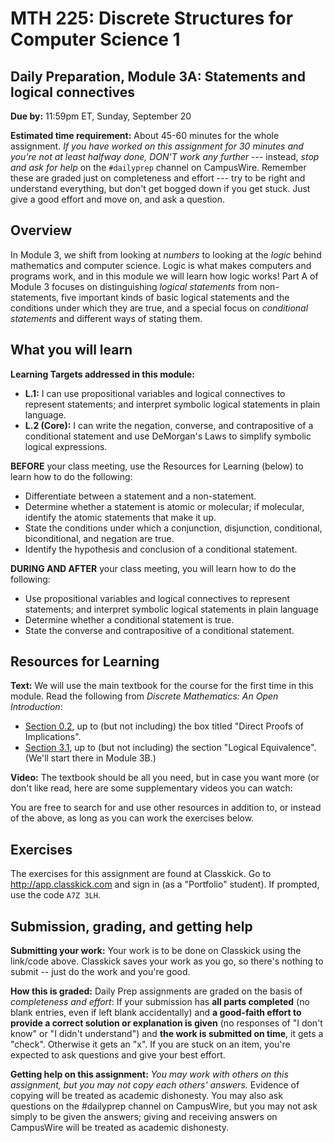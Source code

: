 # MTH 225: Discrete Structures for Computer Science 1 

## Daily Preparation, Module 3A: Statements and logical connectives

**Due by:** 11:59pm ET, Sunday, September 20

**Estimated time requirement:** About 45-60 minutes for the whole assignment. *If you have worked on this assignment for 30 minutes and you're not at least halfway done, DON'T work any further* --- instead, *stop and ask for help* on the `#dailyprep` channel on CampusWire. Remember these are graded just on completeness and effort --- try to be right and understand everything, but don't get bogged down if you get stuck. Just give a good effort and move on, and ask a question. 



## Overview 

In Module 3, we shift from looking at *numbers* to looking at the *logic* behind mathematics and computer science. Logic is what makes computers and programs work, and in this module we will learn how logic works! Part A of Module 3 focuses on distinguishing *logical statements* from non-statements, five important kinds of basic logical statements and the conditions under which they are true, and a special focus on *conditional statements* and different ways of stating them. 

## What you will learn 

**Learning Targets addressed in this module:** 

+ **L.1:** I can use propositional variables and logical connectives to represent statements; and interpret symbolic logical statements in plain language. 
+ **L.2 (Core):** I can write the negation, converse, and contrapositive of a conditional statement and use DeMorgan's Laws to simplify symbolic logical expressions. 

**BEFORE** your class meeting, use the Resources for Learning (below) to learn how to do the following: 

- Differentiate between a statement and a non-statement. 
- Determine whether a statement is atomic or molecular; if molecular, identify the atomic statements that make it up. 
- State the conditions under which a conjunction, disjunction, conditional, biconditional, and negation are true. 
- Identify the hypothesis and conclusion of a conditional statement. 

**DURING AND AFTER** your class meeting, you will learn how to do the following: 

- Use propositional variables and logical connectives to represent statements; and interpret symbolic logical statements in plain language
- Determine whether a conditional statement is true. 
- State the converse and contrapositive of a conditional statement. 


## Resources for Learning

**Text:** We will use the main textbook for the course for the first time in this module. Read the following from *Discrete Mathematics: An Open Introduction*: 

- [Section 0.2](http://discrete.openmathbooks.org/dmoi3/sec_intro-statements.html), up to (but not including) the box titled "Direct Proofs of Implications". 
- [Section 3.1](http://discrete.openmathbooks.org/dmoi3/sec_propositional.html), up to (but not including) the section "Logical Equivalence". (We'll start there in Module 3B.) 

**Video:** The textbook should be all you need, but in case you want more (or don't like read, here are some supplementary videos you can watch: 

You are free to search for and use other resources in addition to, or instead of the above, as long as you can work the exercises below.



## Exercises

The exercises for this assignment are found at Classkick. Go to http://app.classkick.com and sign in (as a "Portfolio" student). If prompted, use the code `A7Z 3LH`.


## Submission, grading, and getting help 

**Submitting your work:** Your work is to be done on Classkick using the link/code above. Classkick saves your work as you go, so there's nothing to submit -- just do the work and you're good. 

**How this is graded:** Daily Prep assignments are graded on the basis of *completeness and effort*: If your submission has **all parts completed** (no blank entries, even if left blank accidentally) and **a good-faith effort to provide a correct solution or explanation is given** (no responses of "I don't know" or "I didn't understand") and **the work is submitted on time**, it gets a "check". Otherwise it gets an "x". If you are stuck on an item, you're expected to ask questions and give your best effort.  

**Getting help on this assignment:** *You may work with others on this assignment, but you may not copy each others' answers.* Evidence of copying will be treated as academic dishonesty. You may also ask questions on the #dailyprep channel on CampusWire, but you may not ask simply to be given the answers; giving and receiving answers on CampusWire will be treated as academic dishonesty.
<!--stackedit_data:
eyJoaXN0b3J5IjpbODM5MTcyNzgyXX0=
-->